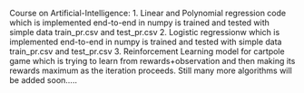 Course on Artificial-Intelligence:
    1. Linear and Polynomial regression code which is implemented end-to-end in numpy is trained and tested with simple data train_pr.csv and test_pr.csv
    2. Logistic regressionw which is implemented end-to-end in numpy is trained and tested with simple data train_pr.csv and test_pr.csv
    3. Reinforcement Learning model for cartpole game which is trying to learn from rewards+observation and then making its rewards maximum as the iteration proceeds.
 Still many more algorithms will be added soon.....
